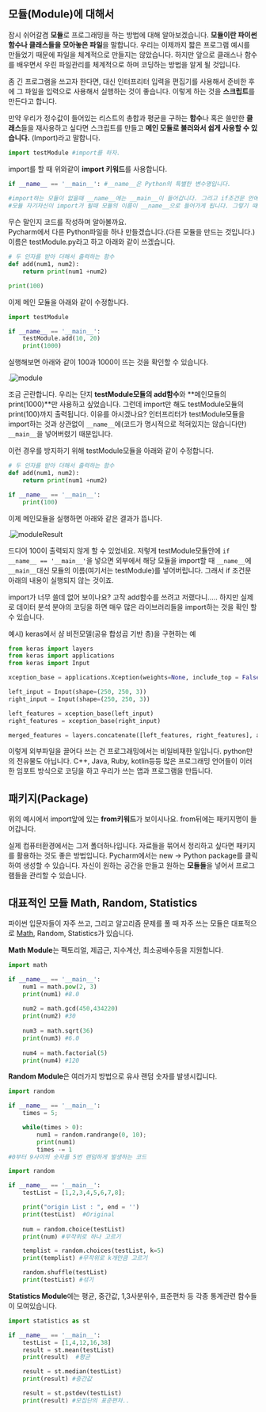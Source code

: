## 모듈(Module)에 대해서

잠시 쉬어갈겸 **모듈**로 프로그래밍을 하는 방법에 대해 알아보겠습니다. **모듈이란 파이썬 함수나 클래스들을 모아놓은 파일**을 말합니다. 우리는 이제까지 짧은 프로그램 예시를 만들었기 때문에 파일을 체계적으로 만들지는 않았습니다. 하지만 앞으로 클래스나 함수를 배우면서 우린 파일관리를 체계적으로 하며 코딩하는 방법을 알게 될 것입니다. 

좀 긴 프로그램을 쓰고자 한다면, 대신 인터프리터 입력을 편집기를 사용해서 준비한 후에 그 파일을 입력으로 사용해서 실행하는 것이 좋습니다. 이렇게 하는 것을 **스크립트**를 만든다고 합니다.

만약 우리가 정수값이 들어있는 리스트의 총합과 평균을 구하는 **함수**나 혹은 쓸만한 **클래스**들을 재사용하고 싶다면 스크립트를 만들고 **메인 모듈로 불러와서 쉽게 사용할 수 있습니다.** (Import)라고 말합니다. 

~~~python
import testModule #import를 하자. 
~~~

import를 할 때 위와같이 **import 키워드**를 사용합니다.

~~~python
if __name__ == '__main__': #__name__은 Python의 특별한 변수명입니다.
    
#import하는 모듈이 없을때 __name__에는 __main__이 들어갑니다. 그리고 if조건문 안에 있는 코드가 실행됩니다
#모듈 자기자신이 import가 될때 모듈의 이름이 __name__으로 들어가게 됩니다. 그렇기 때문에 if조건문 안에 있는 코드가 실행이 되지 않습니다. 
~~~



무슨 말인지 코드를 작성하며 알아볼까요. <br>Pycharm에서 다른 Python파일을 하나 만들겠습니다.(다른 모듈을 만드는 것입니다.)<br>이름은 testModule.py라고 하고 아래와 같이 쓰겠습니다.

~~~python
# 두 인자를 받아 더해서 출력하는 함수
def add(num1, num2):
    return print(num1 +num2)

print(100)
~~~

이제 메인 모듈을 아래와 같이 수정합니다. 

~~~python
import testModule

if __name__ == '__main__':
    testModule.add(10, 20)
    print(1000)
~~~

실행해보면 아래와 같이 100과 1000이 뜨는 것을 확인할 수 있습니다. 

.![module](./images/module.png)



 조금 곤란합니다. 우리는 단지 **testModule모듈의 add함수**와 **메인모듈의 print(1000)**만 사용하고 싶었습니다. 그런데 import만 해도 testModule모듈의 print(100)까지 출력됩니다.  이유를 아시겠나요? 인터프리터가 testModule모듈을 import하는 것과 상관없이 `__name__`에(코드가 명시적으로 적혀있지는 않습니다만) `__main__`을 넣어버렸기 때문입니다.

이런 경우를 방지하기 위해 testModule모듈을 아래와 같이 수정합니다. 

~~~python
# 두 인자를 받아 더해서 출력하는 함수
def add(num1, num2):
    return print(num1 +num2)

if __name__ == '__main__':
	print(100)
~~~

이제 메인모듈을 실행하면 아래와 같은 결과가 뜹니다. 

.![moduleResult](./images/moduleResult.png)

 드디어 100이 출력되지 않게 할 수 있었네요. 저렇게 testModule모듈안에 `if __name__ == '__main__'`을 넣으면 외부에서 해당 모듈을 import할 때 `__name__`에 `__main__`대신 모듈의 이름(여기서는 testModule)를 넣어버립니다. 그래서 if 조건문 아래의 내용이 실행되지 않는 것이죠.



 import가 너무 쓸데 없어 보이나요? 고작 add함수를 쓰려고 저랬다니..... 하지만 실제로 데이터 분석 분야의 코딩을 하면 매우 많은 라이브러리들을 import하는 것을 확인 할 수 있습니다. 

예시) keras에서 샴 비전모델(공유 합성곱 기반 층)을 구현하는 예

~~~python
from keras import layers
from keras import applications
from keras import Input

xception_base = applications.Xception(weights=None, include_top = False)

left_input = Input(shape=(250, 250, 3))
right_input = Input(shape=(250, 250, 3))

left_features = xception_base(left_input)
right_features = xception_base(right_input)

merged_features = layers.concatenate([left_features, right_features], axis=-1)
~~~

 이렇게 외부파일을 끌어다 쓰는 건 프로그래밍에서는 비일비재한 일입니다. python만의 전유물도 아닙니다. C++, Java, Ruby, kotlin등등 많은 프로그래밍 언어들이 이러한 임포트 방식으로 코딩을 하고 우리가 쓰는 앱과 프로그램을 만듭니다.



## 패키지(Package)

 위의 예시에서 import앞에 있는 **from키워드**가 보이시나요. from뒤에는 패키지명이 들어갑니다. 

 실제 컴퓨터환경에서는 그저 폴더하나입니다. 자료들을 묶어서 정리하고 싶다면 패키지를 활용하는 것도 좋은 방법입니다. Pycharm에서는 new -> Python package를 클릭하여 생성할 수 있습니다. 자신이 원하는 공간을 만들고 원하는 **모듈들**을 넣어서 프로그램들을 관리할 수 있습니다.







## 대표적인 모듈 Math, Random, Statistics

파이썬 입문자들이 자주 쓰고, 그리고 알고리즘 문제를 풀 때 자주 쓰는 모듈은 대표적으로 [Math](https://docs.python.org/ko/3/library/math.html?highlight=math#module-math), Random, Statistics가 있습니다.

**Math Module**는 팩토리얼, 제곱근, 지수계산, 최소공배수등을 지원합니다. 

```python
import math

if __name__ == '__main__':
    num1 = math.pow(2, 3)
    print(num1) #8.0
    
    num2 = math.gcd(450,434220)
    print(num2) #30
    
    num3 = math.sqrt(36)
    print(num3) #6.0
    
    num4 = math.factorial(5)
    print(num4) #120
```



**Random Module**은 여러가지 방법으로 유사 랜덤 숫자를 발생시킵니다. 

~~~python
import random

if __name__ == '__main__':
    times = 5;

    while(times > 0):
        num1 = random.randrange(0, 10);
        print(num1)
        times -= 1
#0부터 9사이의 숫자를 5번 랜덤하게 발생하는 코드
~~~

~~~python
import random

if __name__ == '__main__':
    testList = [1,2,3,4,5,6,7,8];

    print("origin List : ", end = '')
    print(testList)  #Original
    
    num = random.choice(testList)
    print(num) #무작위로 하나 고르기

    templist = random.choices(testList, k=5)
    print(templist) #무작위로 k개만큼 고르기

    random.shuffle(testList)
    print(testList) #섞기
~~~



**Statistics Module**에는 평균, 중간값, 1,3사분위수, 표준편차 등 각종 통계관련 함수들이 모여있습니다. 

```python
import statistics as st

if __name__ == '__main__':
    testList = [1,4,12,16,38]
    result = st.mean(testList)
    print(result)  #평균

    result = st.median(testList)
    print(result) #중간값

    result = st.pstdev(testList)
    print(result) #모집단의 표준편차..
```